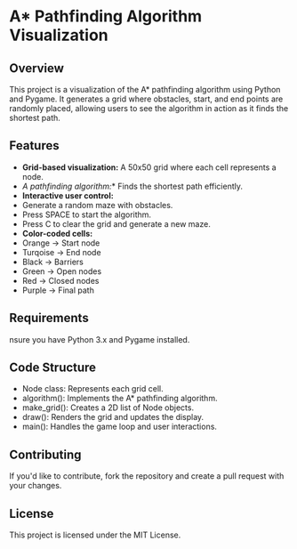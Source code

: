 # A* Pathfinding Algorithm Visualization
## Overview
This project is a visualization of the A* pathfinding algorithm using Python and Pygame. It generates a grid where obstacles, start, and end points are randomly placed, allowing users to see the algorithm in action as it finds the shortest path.
## Features
*   **Grid-based visualization:** A 50x50 grid where each cell represents a node.
*   **A* pathfinding algorithm:** Finds the shortest path efficiently.
*   **Interactive user control:**
*   Generate a random maze with obstacles.
*   Press SPACE to start the algorithm.
*   Press C to clear the grid and generate a new maze.
*   **Color-coded cells:**
*   Orange -> Start node
*   Turqoise -> End node
*   Black -> Barriers
*   Green -> Open nodes
*   Red -> Closed nodes
*   Purple -> Final path
## Requirements
nsure you have Python 3.x and Pygame installed.
## Code Structure
*   Node class: Represents each grid cell.
*   algorithm(): Implements the A* pathfinding algorithm.
*   make_grid(): Creates a 2D list of Node objects.
*   draw(): Renders the grid and updates the display.
*   main(): Handles the game loop and user interactions.
## Contributing
If you'd like to contribute, fork the repository and create a pull request with your changes.
## License
This project is licensed under the MIT License.